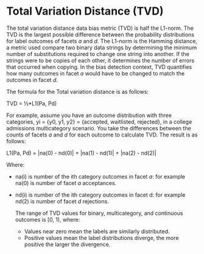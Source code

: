# Total Variation Distance \(TVD\)<a name="clarify-data-bias-metric-total-variation-distance"></a>

The total variation distance data bias metric \(TVD\) is half the L1\-norm\. The TVD is the largest possible difference between the probability distributions for label outcomes of facets *a* and *d*\. The L1\-norm is the Hamming distance, a metric used compare two binary data strings by determining the minimum number of substitutions required to change one string into another\. If the strings were to be copies of each other, it determines the number of errors that occurred when copying\. In the bias detection context, TVD quantifies how many outcomes in facet *a* would have to be changed to match the outcomes in facet *d*\.

The formula for the Total variation distance is as follows: 

 TVD = ½\*L1\(Pa, Pd\)

For example, assume you have an outcome distribution with three categories, yi = \{y0, y1, y2\} = \{accepted, waitlisted, rejected\}, in a college admissions multicategory scenario\. You take the differences between the counts of facets *a* and *d* for each outcome to calculate TVD\. The result is as follows:

 L1\(Pa, Pd\) = \|na\(0\) \- nd\(0\)\| \+ \|na\(1\) \- nd\(1\)\| \+ \|na\(2\) \- nd\(2\)\|

Where: 
+ na\(i\) is number of the ith category outcomes in facet *a*: for example na\(0\) is number of facet *a* acceptances\.
+ nd\(i\) is number of the ith category outcomes in facet d: for example nd\(2\) is number of facet *d* rejections\.

  The range of TVD values for binary, multicategory, and continuous outcomes is \[0, 1\), where:
  + Values near zero mean the labels are similarly distributed\.
  + Positive values mean the label distributions diverge, the more positive the larger the divergence\.